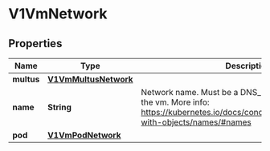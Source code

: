 # V1VmNetwork

## Properties
Name | Type | Description | Notes
------------ | ------------- | ------------- | -------------
**multus** | [**V1VmMultusNetwork**](V1VmMultusNetwork.md) |  |  [optional]
**name** | **String** | Network name. Must be a DNS_LABEL and unique within the vm. More info: https://kubernetes.io/docs/concepts/overview/working-with-objects/names/#names | 
**pod** | [**V1VmPodNetwork**](V1VmPodNetwork.md) |  |  [optional]
